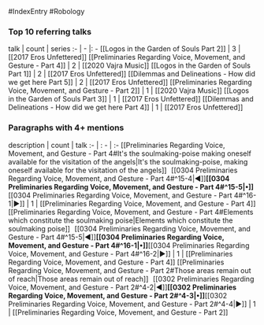 #IndexEntry #Robology

### Top 10 referring talks
talk | count | series
:- | - |: -
[[Logos in the Garden of Souls Part 2]] | 3 | [[2017 Eros Unfettered]]
[[Preliminaries Regarding Voice, Movement, and Gesture - Part 4]] | 2 | [[2020 Vajra Music]]
[[Logos in the Garden of Souls Part 1]] | 2 | [[2017 Eros Unfettered]]
[[Dilemmas and Delineations - How did we get here Part 5]] | 2 | [[2017 Eros Unfettered]]
[[Preliminaries Regarding Voice, Movement, and Gesture - Part 2]] | 1 | [[2020 Vajra Music]]
[[Logos in the Garden of Souls Part 3]] | 1 | [[2017 Eros Unfettered]]
[[Dilemmas and Delineations - How did we get here Part 4]] | 1 | [[2017 Eros Unfettered]]

### Paragraphs with 4+ mentions
description | count | talk
:- | : - | :-
[[Preliminaries Regarding Voice, Movement, and Gesture - Part 4#It's the soulmaking-poise making oneself available for the visitation of the angels\|It's the soulmaking-poise, making oneself available for the visitation of the angels]] &nbsp;&nbsp;[[0304 Preliminaries Regarding Voice, Movement, and Gesture - Part 4#^15-4\|◀]]**[[0304 Preliminaries Regarding Voice, Movement, and Gesture - Part 4#^15-5\|•]]**[[0304 Preliminaries Regarding Voice, Movement, and Gesture - Part 4#^16-1\|▶]] | 1 | [[Preliminaries Regarding Voice, Movement, and Gesture - Part 4]]
[[Preliminaries Regarding Voice, Movement, and Gesture - Part 4#Elements which constitute the soulmaking poise\|Elements which constitute the soulmaking poise]] &nbsp;&nbsp;[[0304 Preliminaries Regarding Voice, Movement, and Gesture - Part 4#^15-5\|◀]]**[[0304 Preliminaries Regarding Voice, Movement, and Gesture - Part 4#^16-1\|•]]**[[0304 Preliminaries Regarding Voice, Movement, and Gesture - Part 4#^16-2\|▶]] | 1 | [[Preliminaries Regarding Voice, Movement, and Gesture - Part 4]]
[[Preliminaries Regarding Voice, Movement, and Gesture - Part 2#Those areas remain out of reach\|Those areas remain out of reach]] &nbsp;&nbsp;[[0302 Preliminaries Regarding Voice, Movement, and Gesture - Part 2#^4-2\|◀]]**[[0302 Preliminaries Regarding Voice, Movement, and Gesture - Part 2#^4-3\|•]]**[[0302 Preliminaries Regarding Voice, Movement, and Gesture - Part 2#^4-4\|▶]] | 1 | [[Preliminaries Regarding Voice, Movement, and Gesture - Part 2]]

